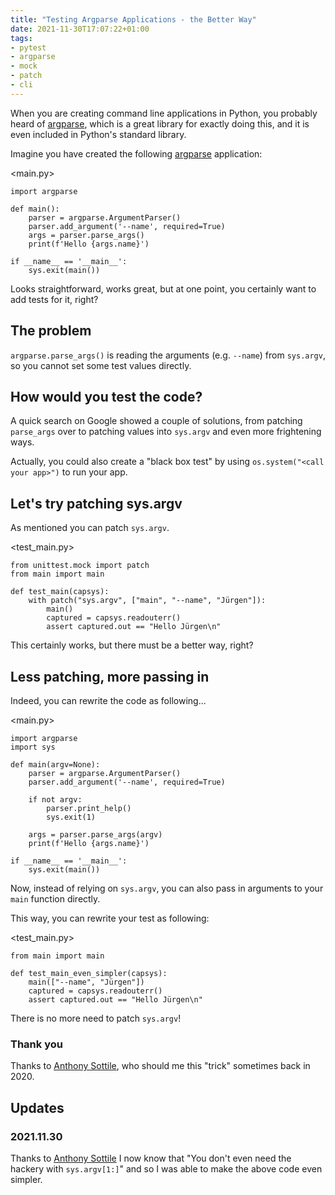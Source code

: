 ```yaml
---
title: "Testing Argparse Applications - the Better Way"
date: 2021-11-30T17:07:22+01:00
tags:
- pytest
- argparse
- mock
- patch
- cli
---
```


When you are creating command line applications in Python,
you probably heard of [argparse](https://docs.python.org/3/library/argparse.html),
which is a great library for exactly doing this,
and it is even included in Python's standard library.

Imagine you have created the following [argparse](https://docs.python.org/3/library/argparse.html) application:

<main.py>
```
import argparse

def main():
    parser = argparse.ArgumentParser()
    parser.add_argument('--name', required=True)
    args = parser.parse_args()
    print(f'Hello {args.name}')

if __name__ == '__main__':
    sys.exit(main())
```

Looks straightforward, works great, but at one point,
you certainly want to add tests for it, right?

## The problem

`argparse.parse_args()` is reading the arguments (e.g. `--name`) from `sys.argv`,
so you cannot set some test values directly.

## How would you test the code?

A quick search on Google showed a couple of solutions,
from patching `parse_args` over to patching values into `sys.argv` and even more frightening ways.

Actually, you could also create a "black box test" by using `os.system("<call your app>")` to run your app.

## Let's try patching sys.argv

As mentioned you can patch `sys.argv`.

<test_main.py>
```
from unittest.mock import patch
from main import main

def test_main(capsys):
    with patch("sys.argv", ["main", "--name", "Jürgen"]):
        main()
        captured = capsys.readouterr()
        assert captured.out == "Hello Jürgen\n"
```

This certainly works, but there must be a better way, right?

## Less patching, more passing in

Indeed, you can rewrite the code as following...

<main.py>
```
import argparse
import sys

def main(argv=None):
    parser = argparse.ArgumentParser()
    parser.add_argument('--name', required=True)

    if not argv:
        parser.print_help()
        sys.exit(1)

    args = parser.parse_args(argv)
    print(f'Hello {args.name}')

if __name__ == '__main__':
    sys.exit(main())
```

Now, instead of relying on `sys.argv`,
you can also pass in arguments to your `main` function directly.

This way, you can rewrite your test as following:

<test_main.py>
```
from main import main

def test_main_even_simpler(capsys):
    main(["--name", "Jürgen"])
    captured = capsys.readouterr()
    assert captured.out == "Hello Jürgen\n"
```

There is no more need to patch `sys.argv`!

### Thank you

Thanks to [Anthony Sottile](https://twitter.com/codewithanthony/),
who should me this "trick" sometimes back in 2020.

## Updates

### 2021.11.30

Thanks to [Anthony Sottile](https://twitter.com/codewithanthony/status/1465740172633554948) I now know that "You don't even need the hackery with `sys.argv[1:]`"
and so I was able to make the above code even simpler.
